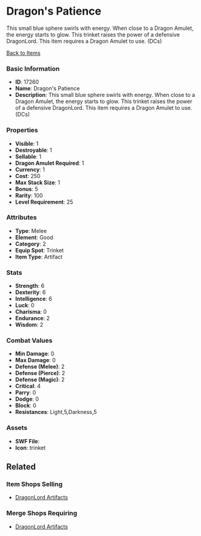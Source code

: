 # Dragon's Patience

This small blue sphere swirls with energy. When close to a Dragon Amulet, the energy starts to glow. This trinket raises the power of a defensive DragonLord. This item requires a Dragon Amulet to use. (DCs)

[Back to Items](../items.md)

### Basic Information

- **ID**: 17260
- **Name**: Dragon&#039;s Patience
- **Description**: This small blue sphere swirls with energy. When close to a Dragon Amulet, the energy starts to glow. This trinket raises the power of a defensive DragonLord. This item requires a Dragon Amulet to use. (DCs)

### Properties

- **Visible**: 1
- **Destroyable**: 1
- **Sellable**: 1
- **Dragon Amulet Required**: 1
- **Currency**: 1
- **Cost**: 250
- **Max Stack Size**: 1
- **Bonus**: 5
- **Rarity**: 100
- **Level Requirement**: 25

### Attributes

- **Type**: Melee
- **Element**: Good
- **Category**: 2
- **Equip Spot**: Trinket
- **Item Type**: Artifact

### Stats

- **Strength**: 6
- **Dexterity**: 6
- **Intelligence**: 6
- **Luck**: 0
- **Charisma**: 0
- **Endurance**: 2
- **Wisdom**: 2

### Combat Values

- **Min Damage**: 0
- **Max Damage**: 0
- **Defense (Melee)**: 2
- **Defense (Pierce)**: 2
- **Defense (Magic)**: 2
- **Critical**: 4
- **Parry**: 0
- **Dodge**: 0
- **Block**: 0
- **Resistances**: Light,5,Darkness,5

### Assets

- **SWF File**: 
- **Icon**: trinket

## Related

### Item Shops Selling

- [DragonLord Artifacts](../item-shops/555-dragonlord-artifacts.md)

### Merge Shops Requiring

- [DragonLord Artifacts](../merge-shops/351-dragonlord-artifacts.md)

